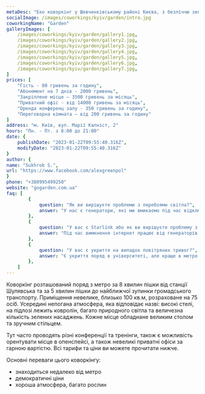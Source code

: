 ```yaml
---
metaDesc: "Еко коворкінг у Шевченківському районі Києва, з безліччю зелених рослин та за гарною ціною."
socialImage: /images/coworkings/kyiv/garden/intro.jpg
coworkingName: "Garden"
galleryImages: [
	/images/coworkings/kyiv/garden/gallery1.jpg,
	/images/coworkings/kyiv/garden/gallery2.jpg,
	/images/coworkings/kyiv/garden/gallery3.jpg,
	/images/coworkings/kyiv/garden/gallery4.jpg,
	/images/coworkings/kyiv/garden/gallery5.jpg,
	/images/coworkings/kyiv/garden/gallery6.jpg,
	/images/coworkings/kyiv/garden/gallery7.jpg,
]
prices: [
	"Гість - 80 гривень за годину",
	"Абонемент на 7 днів - 2000 гривень",
	"Закріплене місце – 3500 гривень за місяць",
	"Приватний офіс - від 14000 гривень за місяць",
	"Оренда конференц залу - 350 гривень за годину",
	"Переговорна кімната – від 200 гривень за годину"
]
address: "м. Київ, вул. Марії Капніст, 2"
hours: "Пн. - Пт. з 8:00 до 21:00"
date: {
	publishDate: "2023-01-22T09:55:40.316Z",
	modifyDate: "2023-01-22T09:55:40.316Z"
}
author: {
name: "Sukhrob S.",
url: "https://www.facebook.com/alexgreenpol"
}
phone: "+380995499250"
website: "gogarden.com.ua"
faq: [
		{
			question: "Як ви вирішуєте проблеми з перебоями світла?",
			answer: "У нас є генератори, які ми вмикаємо під час відключень."
		},
		{
			question: "У вас є Starlink або як ви вирішуєте проблему з інтернетом?",
			answer: "Під час вимкнення інтернет працює від генераторів."
		},
		{
			question: "У вас є укриття на випадок повітряних тривог?",
			answer: "Є укриття поряд в університеті, але краще в метро."
		},
	]
---
```


Коворкінг розташований поряд з метро за 8 хвилин пішки від станції Шулявська та за 5 хвилин пішки до найближчої зупинки громадського транспорту. Приміщення невелике, близько 100 кв.м, розраховане на 75 осіб. Усередині непогана атмосфера, яка відповідає назві: високі стелі, на підлозі лежить ковролін, багато природного світла та величезна кількість зелених насаджень. Кожне місце обладнане великим столом та зручним стільцем.

Тут часто проводять різні конференції та тренінги, також є можливість орентувати місце в опенспейсі, а також невеликі приватні офіси за гарною вартістю. Всі тарифи та ціни ви можете прочитати нижче.

Основні переваги цього коворкінгу:

-   знаходиться недалеко від метро
-   демократичні ціни
-   хороша атмосфера, багато рослин
